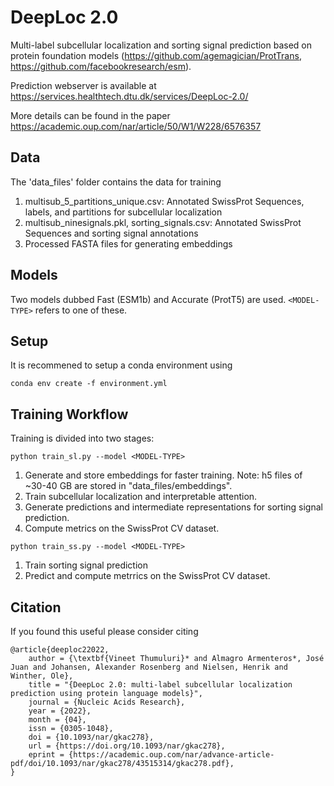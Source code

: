 # DeepLoc 2.0

Multi-label subcellular localization and sorting signal prediction based on protein foundation models (https://github.com/agemagician/ProtTrans, https://github.com/facebookresearch/esm).

Prediction webserver is available at https://services.healthtech.dtu.dk/services/DeepLoc-2.0/

More details can be found in the paper https://academic.oup.com/nar/article/50/W1/W228/6576357


## Data
The 'data_files' folder contains the data for training
1. multisub_5_partitions_unique.csv: Annotated SwissProt Sequences, labels, and partitions for subcellular localization
2. multisub_ninesignals.pkl, sorting_signals.csv: Annotated SwissProt Sequences and sorting signal annotations
3. Processed FASTA files for generating embeddings

## Models
Two models dubbed Fast (ESM1b) and Accurate (ProtT5) are used. `<MODEL-TYPE>` refers to one of these. 

## Setup

It is recommened to setup a conda environment using

`conda env create -f environment.yml`

## Training Workflow

Training is divided into two stages:

`python train_sl.py --model <MODEL-TYPE>`
1. Generate and store embeddings for faster training. Note: h5 files of ~30-40 GB are stored in "data_files/embeddings".
2. Train subcellular localization and interpretable attention.
3. Generate predictions and intermediate representations for sorting signal prediction.
4. Compute metrics on the SwissProt CV dataset.


`python train_ss.py --model <MODEL-TYPE>`
1. Train sorting signal prediction
2. Predict and compute metrrics on the SwissProt CV dataset.

## Citation

If you found this useful please consider citing

```
@article{deeploc22022,
    author = {\textbf{Vineet Thumuluri}* and Almagro Armenteros*, José Juan and Johansen, Alexander Rosenberg and Nielsen, Henrik and Winther, Ole},
    title = "{DeepLoc 2.0: multi-label subcellular localization prediction using protein language models}",
    journal = {Nucleic Acids Research},
    year = {2022},
    month = {04},
    issn = {0305-1048},
    doi = {10.1093/nar/gkac278},
    url = {https://doi.org/10.1093/nar/gkac278},
    eprint = {https://academic.oup.com/nar/advance-article-pdf/doi/10.1093/nar/gkac278/43515314/gkac278.pdf},
}
```
